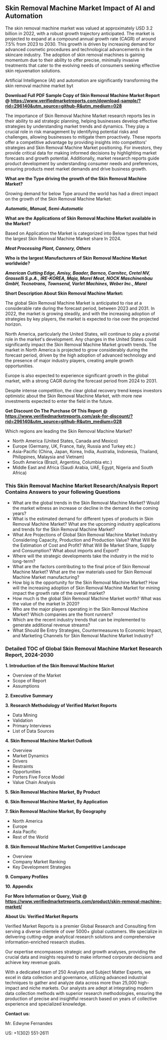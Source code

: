 <h2>Skin Removal Machine Market Impact of AI and Automation</h2><p>The skin removal machine market was valued at approximately USD 3.2 billion in 2022, with a robust growth trajectory anticipated. The market is projected to expand at a compound annual growth rate (CAGR) of around 7.5% from 2023 to 2030. This growth is driven by increasing demand for advanced cosmetic procedures and technological advancements in the skincare industry. The adoption of skin removal machines is gaining momentum due to their ability to offer precise, minimally invasive treatments that cater to the evolving needs of consumers seeking effective skin rejuvenation solutions.</p><p>Artificial Intelligence (AI) and automation are significantly transforming the skin removal machine market byt</p><p id="" class=""><strong>Download Full PDF Sample Copy of Skin Removal Machine Market Report @ <a href="https://www.verifiedmarketreports.com/download-sample/?rid=296140&utm_source=github-R&utm_medium=028" target="_blank">https://www.verifiedmarketreports.com/download-sample/?rid=296140&utm_source=github-R&utm_medium=028</a></strong></p><p>The importance of&nbsp;Skin Removal Machine Market research reports lies in their ability to aid strategic planning, helping businesses develop effective strategies by understanding market trends and dynamics. They play a crucial role in risk management by identifying potential risks and challenges, allowing businesses to mitigate them proactively. These reports offer a competitive advantage by providing insights into competitors' strategies and Skin Removal Machine Market positioning. For investors, they provide critical data for making informed decisions by highlighting market forecasts and growth potential. Additionally, market research reports guide product development by understanding consumer needs and preferences, ensuring products meet market demands and drive business growth.</p><p><strong>What are the&nbsp;Type driving the growth of the Skin Removal Machine Market?</strong></p><p id="" class="">Growing demand for below Type around the world has had a direct impact on the growth of the Skin Removal Machine Market:</p><em><strong>Automatic, Manual, Semi-Automatic</strong></em></p><strong>What are the&nbsp;Applications&nbsp;of Skin Removal Machine Market available in the Market?</strong></p><p id="" class="">Based on Application the Market is categorized into Below types that held the largest Skin Removal Machine Market share In 2024.</p><em><strong>Meat Processing Plant, Cannery, Others</strong></em></p><strong>Who is the largest Manufacturers of Skin Removal Machine Market worldwide?</strong></p><p><em><strong>American Cutting Edge, Amisy, Baader, Barnco, Carnitec, Cretel NV, Grasselli S.p.A., IRE-KOREA, Maja, Marel Meat, NOCK Maschinenbau GmbH, Tecnotrans, Townsend, Varlet Machines, Weber Inc., Marel</strong></em></p><p id="" class=""><strong>Short Description About Skin Removal Machine Market:</strong></p><p>The global Skin Removal Machine Market is anticipated to rise at a considerable rate during the forecast period, between 2023 and 2031. In 2022, the market is growing steadily, and with the increasing adoption of strategies by key players, the market is expected to rise over the projected horizon.</p><p>North America, particularly the United States, will continue to play a pivotal role in the market's development. Any changes in the United States could significantly impact the Skin Removal Machine Market growth trends. The market in North America is projected to grow considerably during the forecast period, driven by the high adoption of advanced technology and the presence of major industry players, creating ample growth opportunities.</p><p>Europe is also expected to experience significant growth in the global market, with a strong CAGR during the forecast period from 2024 to 2031.</p><p>Despite intense competition, the clear global recovery trend keeps investors optimistic about the Skin Removal Machine Market, with more new investments expected to enter the field in the future.</p><p id="" class=""><strong>Get Discount On The Purchase Of This Report @ <a href="https://www.verifiedmarketreports.com/ask-for-discount/?rid=296140&utm_source=github-R&utm_medium=028" target="_blank">https://www.verifiedmarketreports.com/ask-for-discount/?rid=296140&utm_source=github-R&utm_medium=028</a></strong></p>Which regions are leading the Skin Removal Machine Market?</p><ul><li>North America (United States, Canada and Mexico)</li><li>Europe (Germany, UK, France, Italy, Russia and Turkey etc.)</li><li>Asia-Pacific (China, Japan, Korea, India, Australia, Indonesia, Thailand, Philippines, Malaysia and Vietnam)</li><li>South America (Brazil, Argentina, Columbia etc.)</li><li>Middle East and Africa (Saudi Arabia, UAE, Egypt, Nigeria and South Africa)</li></ul><h3 id="" class="">This Skin Removal Machine Market Research/Analysis Report Contains Answers to your following Questions</h3><ul><li>What are the global trends in the Skin Removal Machine Market? Would the market witness an increase or decline in the demand in the coming years?</li><li>What is the estimated demand for different types of products in Skin Removal Machine Market? What are the upcoming industry applications and trends for the Skin Removal Machine Market?</li><li>What Are Projections of Global Skin Removal Machine Market Industry Considering Capacity, Production and Production Value? What Will Be the Estimation of Cost and Profit? What Will Be Market Share, Supply and Consumption? What about imports and Export?</li><li>Where will the strategic developments take the industry in the mid to long-term?</li><li>What are the factors contributing to the final price of Skin Removal Machine Market? What are the raw materials used for Skin Removal Machine Market manufacturing?</li><li>How big is the opportunity for the Skin Removal Machine Market? How will the increasing adoption of Skin Removal Machine Market for mining impact the growth rate of the overall market?</li><li>How much is the global Skin Removal Machine Market worth? What was the value of the market In 2020?</li><li>Who are the major players operating in the Skin Removal Machine Market? Which companies are the front runners?</li><li>Which are the recent industry trends that can be implemented to generate additional revenue streams?</li><li>What Should Be Entry Strategies, Countermeasures to Economic Impact, and Marketing Channels for Skin Removal Machine Market Industry?</li></ul><h3 id="" class="">Detailed TOC of Global Skin Removal Machine Market Research Report, 2024-2030</h3><p id="" class=""><strong>1. Introduction of the Skin Removal Machine Market</strong></p><ul><li>Overview of the Market</li><li>Scope of Report</li><li>Assumptions</li></ul><p id="" class=""><strong>2. Executive Summary</strong></p><p id="" class=""><strong>3. Research Methodology of Verified Market Reports</strong></p><ul><li>Data Mining</li><li>Validation</li><li>Primary Interviews</li><li>List of Data Sources</li></ul><p id="" class=""><strong>4. Skin Removal Machine Market Outlook</strong></p><ul><li>Overview</li><li>Market Dynamics</li><li>Drivers</li><li>Restraints</li><li>Opportunities</li><li>Porters Five Force Model</li><li>Value Chain Analysis</li></ul><p id="" class=""><strong>5. Skin Removal Machine Market, By Product</strong></p><p id="" class=""><strong>6. Skin Removal Machine Market, By Application</strong></p><p id="" class=""><strong>7. Skin Removal Machine Market, By Geography</strong></p><ul><li>North America</li><li>Europe</li><li>Asia Pacific</li><li>Rest of the World</li></ul><p id="" class=""><strong>8. Skin Removal Machine Market Competitive Landscape</strong></p><ul><li>Overview</li><li>Company Market Ranking</li><li>Key Development Strategies</li></ul><p id="" class=""><strong>9. Company Profiles</strong></p><p id="" class=""><strong>10. Appendix</strong></p><p id="" class=""><strong>For More Information or Query, Visit @ <a href="https://www.verifiedmarketreports.com/product/skin-removal-machine-market/" target="_blank">https://www.verifiedmarketreports.com/product/skin-removal-machine-market/</a></strong></p><p id="" class=""><strong>About Us: Verified Market Reports</strong></p><p id="" class="">Verified Market Reports is a premier Global Research and Consulting firm serving a diverse clientele of over 5000+ global customers. We specialize in delivering cutting-edge analytical research solutions and comprehensive information-enriched research studies.</p><p id="" class="">Our expertise encompasses strategic and growth analyses, providing the crucial data and insights required to make informed corporate decisions and achieve key revenue goals.</p><p id="" class="">With a dedicated team of 250 Analysts and Subject Matter Experts, we excel in data collection and governance, utilizing advanced industrial techniques to gather and analyze data across more than 25,000 high-impact and niche markets. Our analysts are adept at integrating modern data collection methods with superior research methodologies, ensuring the production of precise and insightful research based on years of collective experience and specialized knowledge.</p><p id="" class=""><strong>Contact us:</strong></p><p id="" class="">Mr. Edwyne Fernandes</p><p id="" class="">US: +1(302) 551-2611</p>